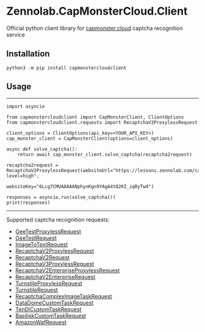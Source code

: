 # Zennolab.CapMonsterCloud.Client

Official python client library for [capmonster.cloud](https://capmonster.cloud/) captcha recognition service

## Installation

    python3 -m pip install capmonstercloudclient

## Usage

***
    import asyncio

    from capmonstercloudclient import CapMonsterClient, ClientOptions
    from capmonstercloudclient.requests import RecaptchaV2ProxylessRequest

    client_options = ClientOptions(api_key=<YOUR_API_KEY>)
    cap_monster_client = CapMonsterClient(options=client_options)

    async def solve_captcha():
        return await cap_monster_client.solve_captcha(recaptcha2request)

    recaptcha2request = RecaptchaV2ProxylessRequest(websiteUrl="https://lessons.zennolab.com/captchas/recaptcha/v2_simple.php?level=high",
                                                    websiteKey="6Lcg7CMUAAAAANphynKgn9YAgA4tQ2KI_iqRyTwd")

    responses = asyncio.run(solve_captcha())
    print(responses)
***

Supported captcha recognition requests:

- [GeeTestProxylessRequest](https://docs.capmonster.cloud/docs/captchas/geetest-task)
- [GeeTestRequest](https://docs.capmonster.cloud/docs/captchas/geetest-task)
- [ImageToTextRequest](https://docs.capmonster.cloud/docs/captchas/image-to-text)
- [RecaptchaV2ProxylessRequest](https://docs.capmonster.cloud/docs/captchas/no-captcha-task)
- [RecaptchaV2Request](https://docs.capmonster.cloud/docs/captchas/no-captcha-task)
- [RecaptchaV3ProxylessRequest](https://docs.capmonster.cloud/docs/captchas/recaptcha-v3-task)
- [RecaptchaV2EnterpriseProxylessRequest](https://docs.capmonster.cloud/docs/captchas/recaptcha-v2-enterprise-task)
- [RecaptchaV2EnterpriseRequest](https://docs.capmonster.cloud/docs/captchas/recaptcha-v2-enterprise-task)
- [TurnstileProxylessRequest](https://docs.capmonster.cloud/docs/captchas/tunrstile-task)
- [TurnstileRequest](https://docs.capmonster.cloud/docs/captchas/tunrstile-task)
- [RecaptchaComplexImageTaskRequest](https://docs.capmonster.cloud/docs/captchas/recaptcha-click)
- [DataDomeCustomTaskRequest](https://docs.capmonster.cloud/docs/captchas/datadome)
- [TenDiCustomTaskRequest](https://docs.capmonster.cloud/docs/captchas/tendi)
- [BasiliskCustomTaskRequest](https://docs.capmonster.cloud/docs/captchas/Basilisk-task)
- [AmazonWafRequest](https://docs.capmonster.cloud/docs/captchas/amazon-task)
